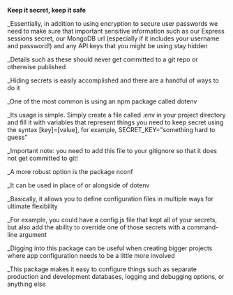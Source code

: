 **Keep it secret, keep it safe**

_Essentially, in addition to using encryption to secure user passwords we need to make sure that important sensitive information such as our Express sessions secret, our MongoDB url (especially if it includes your username and password!) and any API keys that you might be using stay hidden

_Details such as these should never get committed to a git repo or otherwise published

_Hiding secrets is easily accomplished and there are a handful of ways to do it

_One of the most common is using an npm package called dotenv

_Its usage is simple. Simply create a file called .env in your project directory and fill it with variables that represent things you need to keep secret using the syntax [key]=[value], for example, SECRET_KEY="something hard to guess"

_Important note: you need to add this file to your gitignore so that it does not get committed to git!

_A more robust option is the package nconf

_It can be used in place of or alongside of dotenv

_Basically, it allows you to define configuration files in multiple ways for ultimate flexibility

_For example, you could have a config.js file that kept all of your secrets, but also add the ability to override one of those secrets with a command-line argument

_Digging into this package can be useful when creating bigger projects where app configuration needs to be a little more involved

_This package makes it easy to configure things such as separate production and development databases, logging and debugging options, or anything else